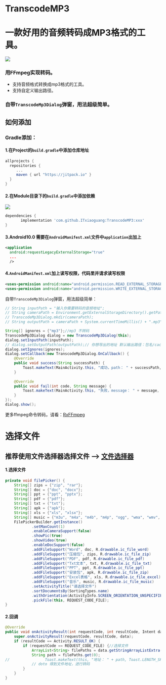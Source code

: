 # TranscodeMP3
# 一款好用的音频转码成MP3格式的工具。
[![](https://www.jitpack.io/v/ITxiaoguang/TranscodeMP3.svg)](https://www.jitpack.io/#ITxiaoguang/TranscodeMP3)

### 用FFmpeg实现转码。

- 支持音频格式转换成mp3格式的工具。
- 支持自定义输出路径。


### 自带`TranscodeMp3Dialog`弹窗，用法超级简单。

## 如何添加
### Gradle添加：
#### 1.在Project的`build.gradle`中添加仓库地址

``` gradle
allprojects {
  repositories {
     ...
     maven { url "https://jitpack.io" }
  }
}
```

#### 2.在Module目录下的`build.gradle`中添加依赖


[![](https://www.jitpack.io/v/ITxiaoguang/TranscodeMP3.svg)](https://www.jitpack.io/#ITxiaoguang/TranscodeMP3)

``` gradle
dependencies {
       implementation 'com.github.ITxiaoguang:TranscodeMP3:xxx'
}
```

#### 3.Android10.0 需要在`AndroidManifest.xml`文件中`application`出加上
```xml
<application
  android:requestLegacyExternalStorage="true"
  ...
  />
```

#### 4.`AndroidManifest.xml`加上读写权限，代码里并请求读写权限
```xml
<uses-permission android:name="android.permission.READ_EXTERNAL_STORAGE" />
<uses-permission android:name="android.permission.WRITE_EXTERNAL_STORAGE" />
```

自带`TranscodeMp3Dialog`弹窗，用法超级简单：

```java
// String inputPath = "输入你需要转码的音频地址";
// String cameraPath = Environment.getExternalStorageDirectory().getPath() + "/transcodeMp3/";
// TranscodeMp3Dialog.mkdir(cameraPath);
// String outputPath = cameraPath + System.currentTimeMillis() + ".mp3";

String[] ignores = {"mp3"};//mp3 不转码
TranscodeMp3Dialog dialog = new TranscodeMp3Dialog(this);
dialog.setInputPath(inputPath);
// dialog.setOutputPath(outputPath);// 你想导出的地址 默认输出路径：包名/cache/transcodeMp3/outputMp3.mp3
dialog.setIgnores(ignores);
dialog.setCallback(new TranscodeMp3Dialog.OnCallback() {
    @Override
    public void success(String successPath) {
        Toast.makeText(MainActivity.this, "成功，path： " + successPath, Toast.LENGTH_SHORT).show();
    }
    
    @Override
    public void fail(int code, String message) {
        Toast.makeText(MainActivity.this, "失败，message： " + message, Toast.LENGTH_SHORT).show();
    }
});
dialog.show();
```


更多ffmpeg命令转码，请看：[RxFFmpeg](https://github.com/microshow/RxFFmpeg)


# 选择文件

## 推荐使用文件选择器选择文件 --> [文件选择器](https://github.com/ITxiaoguang/FilePicker)

#### 1.选择文件
```java
private void filePicker() {
    String[] zips = {"zip", "rar"};
    String[] doc = {"doc", "docx"};
    String[] ppt = {"ppt", "pptx"};
    String[] pdf = {"pdf"};
    String[] txt = {"txt"};
    String[] apk = {"apk"};
    String[] xls = {"xls", "xlsx"};
    String[] music = {"m3u", "m4a", "m4b", "m4p", "ogg", "wma", "wmv", "ogg", "rmvb", "mp2", "mp3", "aac", "awb", "amr", "mka"};
    FilePickerBuilder.getInstance()
            .setMaxCount(1)
            .enableCameraSupport(false)
            .showPic(true)
            .showVideo(true)
            .enableDocSupport(false)
            .addFileSupport("Word", doc, R.drawable.ic_file_word)
            .addFileSupport("压缩包", zips, R.drawable.ic_file_zip)
            .addFileSupport("PDF", pdf, R.drawable.ic_file_pdf)
            .addFileSupport("Txt文本", txt, R.drawable.ic_file_txt)
            .addFileSupport("PPT", ppt, R.drawable.ic_file_ppt)
            .addFileSupport("安装包", apk, R.drawable.ic_file_zip)
            .addFileSupport("Excel表格", xls, R.drawable.ic_file_excel)
            .addFileSupport("音乐", music, R.drawable.ic_file_music)
            .setActivityTitle("请选择文件")
            .sortDocumentsBy(SortingTypes.name)
            .withOrientation(ActivityInfo.SCREEN_ORIENTATION_UNSPECIFIED)
            .pickFile(this, REQUEST_CODE_FILE);
}
```

#### 2.回调
```java
@Override
public void onActivityResult(int requestCode, int resultCode, Intent data) {
    super.onActivityResult(requestCode, resultCode, data);
    if (resultCode == Activity.RESULT_OK) {
        if (requestCode == REQUEST_CODE_FILE) {//选择文件
            ArrayList<String> filePaths = data.getStringArrayListExtra(FilePickerConst.KEY_SELECTED_DOCS);
            String path = filePaths.get(0);
//                Toast.makeText(this, "地址： " + path, Toast.LENGTH_SHORT).show();
            // doto 得到文件地址，进行转码
        }
    }
}
```


